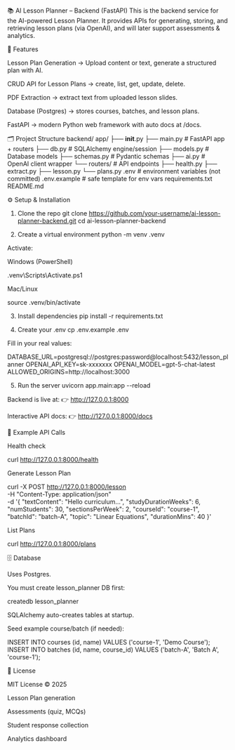 📚 AI Lesson Planner – Backend (FastAPI)
This is the backend service for the AI-powered Lesson Planner.
It provides APIs for generating, storing, and retrieving lesson plans (via OpenAI), and will later support assessments & analytics.

🚀 Features

Lesson Plan Generation → Upload content or text, generate a structured plan with AI.

CRUD API for Lesson Plans → create, list, get, update, delete.

PDF Extraction → extract text from uploaded lesson slides.

Database (Postgres) → stores courses, batches, and lesson plans.

FastAPI → modern Python web framework with auto docs at /docs.

🗂️ Project Structure
backend/
  app/
    ├── __init__.py
    ├── main.py          # FastAPI app + routers
    ├── db.py            # SQLAlchemy engine/session
    ├── models.py        # Database models
    ├── schemas.py       # Pydantic schemas
    ├── ai.py            # OpenAI client wrapper
    └── routers/         # API endpoints
        ├── health.py
        ├── extract.py
        ├── lesson.py
        └── plans.py
  .env                   # environment variables (not committed)
  .env.example           # safe template for env vars
  requirements.txt
  README.md

⚙️ Setup & Installation
1. Clone the repo
git clone https://github.com/your-username/ai-lesson-planner-backend.git
cd ai-lesson-planner-backend

2. Create a virtual environment
python -m venv .venv


Activate:

Windows (PowerShell)

.venv\Scripts\Activate.ps1


Mac/Linux

source .venv/bin/activate

3. Install dependencies
pip install -r requirements.txt

4. Create your .env
cp .env.example .env


Fill in your real values:

DATABASE_URL=postgresql://postgres:password@localhost:5432/lesson_planner
OPENAI_API_KEY=sk-xxxxxxx
OPENAI_MODEL=gpt-5-chat-latest
ALLOWED_ORIGINS=http://localhost:3000

5. Run the server
uvicorn app.main:app --reload


Backend is live at:
👉 http://127.0.0.1:8000

Interactive API docs:
👉 http://127.0.0.1:8000/docs

🧪 Example API Calls

Health check

curl http://127.0.0.1:8000/health


Generate Lesson Plan

curl -X POST http://127.0.0.1:8000/lesson \
  -H "Content-Type: application/json" \
  -d '{
    "textContent": "Hello curriculum...",
    "studyDurationWeeks": 6,
    "numStudents": 30,
    "sectionsPerWeek": 2,
    "courseId": "course-1",
    "batchId": "batch-A",
    "topic": "Linear Equations",
    "durationMins": 40
  }'


List Plans

curl http://127.0.0.1:8000/plans

🗄️ Database

Uses Postgres.

You must create lesson_planner DB first:

createdb lesson_planner


SQLAlchemy auto-creates tables at startup.

Seed example course/batch (if needed):

INSERT INTO courses (id, name) VALUES ('course-1', 'Demo Course');
INSERT INTO batches (id, name, course_id) VALUES ('batch-A', 'Batch A', 'course-1');

📜 License

MIT License © 2025


 Lesson Plan generation

 Assessments (quiz, MCQs)

 Student response collection

 Analytics dashboard
